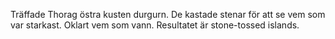 Träffade Thorag östra kusten durgurn. De kastade stenar för att se vem som var starkast. Oklart vem som vann. Resultatet är stone-tossed islands.
